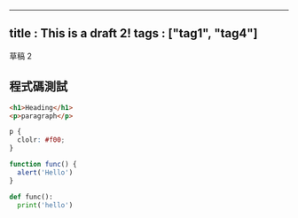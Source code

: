 --------------------------------------------------------------------------------
title : This is a draft 2!
tags  : ["tag1", "tag4"]
--------------------------------------------------------------------------------

草稿 2

## 程式碼測試

```html
<h1>Heading</h1>
<p>paragraph</p>
```

```css
p {
  clolr: #f00;
}
```

```js
function func() {
  alert('Hello')
}
```

```py
def func():
  print('hello')
```
